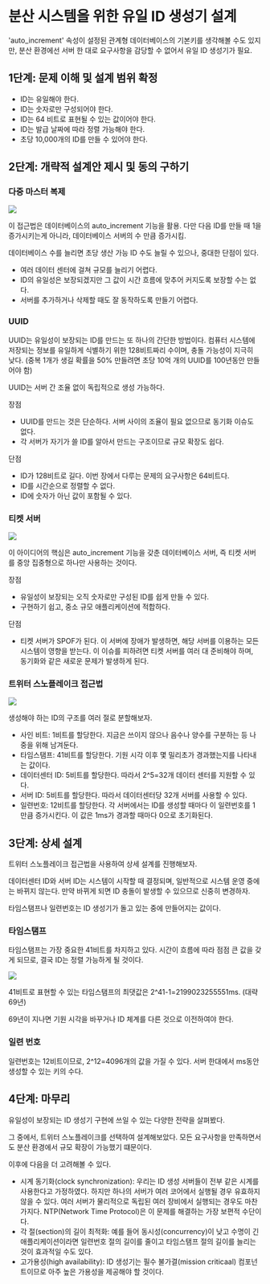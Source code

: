 # 분산 시스템을 위한 유일 ID 생성기 설계
'auto_increment' 속성이 설정된 관계형 데이터베이스의 기본키를 생각해볼 수도 있지만, 분산 환경에선 서버 한 대로 요구사항을 감당할 수 없어서 유일 ID 생성기가 필요.

## 1단계: 문제 이해 및 설계 범위 확정
- ID는 유일해야 한다.
- ID는 숫자로만 구성되어야 한다.
- ID는 64 비트로 표현될 수 있는 값이어야 한다.
- ID는 발급 날짜에 따라 정렬 가능해야 한다.
- 초당 10,000개의 ID를 만들 수 있어야 한다.

## 2단계: 개략적 설계안 제시 및 동의 구하기

### 다중 마스터 복제
![](https://velog.velcdn.com/images/dbwogml15/post/80fd1729-880c-48be-bb7d-70fd286bf557/image.png)

이 접근법은 데이터베이스의 auto_increment 기능을 활용. 다만 다음 ID를 만들 때 1을 증가시키는게 아니라, 데이터베이스 서버의 수 만큼 증가시킴.

데이터베이스 수를 늘리면 초당 생산 가능 ID 수도 늘릴 수 있으나, 중대한 단점이 있다.
- 여러 데이터 센터에 걸쳐 규모를 늘리기 어렵다.
- ID의 유일성은 보장되겠지만 그 값이 시간 흐름에 맞추어 커지도록 보장할 수는 없다.
- 서버를 추가하거나 삭제할 때도 잘 동작하도록 만들기 어렵다.

### UUID
UUID는 유일성이 보장되는 ID를 만드는 또 하나의 간단한 방법이다. 컴퓨터 시스템에 저장되는 정보를 유일하게 식별하기 위한 128비트짜리 수이며, 충돌 가능성이 지극히 낮다.
(중복 1개가 생길 확률을 50% 만들려면 초당 10억 개의 UUID를 100년동안 만들어야 함)

UUID는 서버 간 조율 없이 독립적으로 생성 가능하다.

장점
- UUID를 만드는 것은 단순하다. 서버 사이의 조율이 필요 없으므로 동기화 이슈도 없다.
- 각 서버가 자기가 쓸 ID를 알아서 만드는 구조이므로 규모 확장도 쉽다.

단점
- ID가 128비트로 길다. 이번 장에서 다루는 문제의 요구사항은 64비트다.
- ID를 시간순으로 정렬할 수 없다.
- ID에 숫자가 아닌 값이 포함될 수 있다.

### 티켓 서버
![](https://velog.velcdn.com/images/dbwogml15/post/bda7969a-04c0-4c0d-acab-ded0a50681c2/image.png)

이 아이디어의 핵심은 auto_increment 기능을 갖춘 데이터베이스 서버, 즉 티켓 서버를 중앙 집중형으로 하나만 사용하는 것이다.

장점
- 유일성이 보장되는 오직 숫자로만 구성된 ID를 쉽게 만들 수 있다.
- 구현하기 쉽고, 중소 규모 애플리케이션에 적합하다.

단점
- 티켓 서버가 SPOF가 된다. 이 서버에 장애가 발생하면, 해당 서버를 이용하는 모든 시스템이 영향을 받는다. 이 이슈를 피하려면 티켓 서버를 여러 대 준비해야 하며, 동기화와 같은 새로운 문제가 발생하게 된다.

### 트위터 스노플레이크 접근법
![](https://velog.velcdn.com/images/dbwogml15/post/45fb9812-a456-4715-ac17-4fca0e6ea668/image.png)

생성해야 하는 ID의 구조를 여러 절로 분할해보자.

- 사인 비트: 1비트를 할당한다. 지금은 쓰이지 않으나 음수나 양수를 구분하는 등 나중을 위해 남겨둔다.
- 타임스탬프: 41비트를 할당한다. 기원 시각 이후 몇 밀리초가 경과했는지를 나타내는 값이다. 
- 데이터센터 ID: 5비트를 할당한다. 따라서 2^5=32개 데이터 센터를 지원할 수 있다.
- 서버 ID: 5비트를 할당한다. 따라서 데이터센터당 32개 서버를 사용할 수 있다.
- 일련번호: 12비트를 할당한다. 각 서버에서는 ID를 생성할 때마다 이 일련번호를 1만큼 증가시킨다. 이 값은 1ms가 경과할 때마다 0으로 초기화된다.

## 3단계: 상세 설계
트위터 스노플레이크 접근법을 사용하여 상세 설계를 진행해보자.

데이터센터 ID와 서버 ID는 시스템이 시작할 때 결정되며, 일반적으로 시스템 운영 중에는 바뀌지 않는다.
만약 바뀌게 되면 ID 충돌이 발생할 수 있으므로 신중히 변경하자.

타임스탬프나 일련번호는 ID 생성기가 돌고 있는 중에 만들어지는 값이다.

### 타임스탬프
타임스탬프는 가장 중요한 41비트를 차지하고 있다. 시간이 흐름에 따라 점점 큰 값을 갖게 되므로, 결국 ID는 정렬 가능하게 될 것이다.

![](https://velog.velcdn.com/images/dbwogml15/post/b22b3c1e-2219-464a-9815-733b965b62fc/image.png)

41비트로 표현할 수 있는 타임스탬프의 최댓값은 2^41-1=2199023255551ms. (대략 69년)

69년이 지나면 기원 시각을 바꾸거나 ID 체계를 다른 것으로 이전하여야 한다.

### 일련 번호
일련번호는 12비트이므로, 2^12=4096개의 값을 가질 수 있다. 서버 한대에서 ms동안 생성할 수 있는 키의 수다.

## 4단계: 마무리
유일성이 보장되는 ID 생성기 구현에 쓰일 수 있는 다양한 전략을 살펴봤다. 

그 중에서, 트위터 스노플레이크를 선택하여 설계해보았다. 모든 요구사항을 만족하면서도 분산 환경에서 규모 확장이 가능했기 떄문이다.

이후에 다음을 더 고려해볼 수 있다.

- 시계 동기화(clock synchronization): 우리는 ID 생성 서버들이 전부 같은 시계를 사용한다고 가정하였다. 하지만 하나의 서버가 여러 코어에서 실행될 경우 유효하지 않을 수 있다. 여러 서버가 물리적으로 독립된 여러 장비에서 실행되는 경우도 마찬가지다. NTP(Network Time Protocol)은 이 문제를 해결하는 가장 보편적 수단이다.
- 각 절(section)의 길이 최적화: 예를 들어 동시성(concurrency)이 낮고 수명이 긴 애플리케이션이라면 일련번호 절의 길이를 줄이고 타임스탬프 절의 길이를 늘리는 것이 효과적일 수도 있다.
- 고가용성(high availability): ID 생성기는 필수 불가결(mission criticaal) 컴포넌트이므로 아주 높은 가용성을 제공해야 할 것이다.
